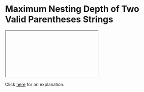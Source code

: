# Maximum Nesting Depth of Two Valid Parentheses Strings 

<iframe></iframe>

Click [here](Explanation.md) for an explanation.


